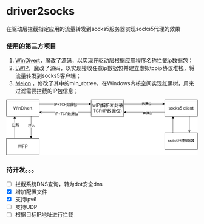 # driver2socks
在驱动层拦截指定应用的流量转发到socks5服务器实现socks5代理的效果

### 使用的第三方项目

1. [WinDivert](https://reqrypt.org/windivert.html)，魔改了源码，以实现在驱动层根据应用程序名称拦截ip数据包；
2. [LWIP](https://savannah.nongnu.org/projects/lwip/)，魔改了源码，以实现接收任意ip数据包并建立虚拟tcpip协议堆栈，将流量转发到socks5客户端；
3. [Melon](https://github.com/Water-Melon/Melon) ，修改了其中的mln_rbtree，在Windows内核空间实现红黑树，用来过滤需要拦截的IP包信息；





![](https://raw.githubusercontent.com/dosmlp/driver2socks/main/d2s.png)

### 待开发。。。

- [ ] 拦截系统DNS查询，转为dot安全dns
- [x] 增加配置文件
- [x] 支持ipv6
- [ ] 支持UDP
- [ ] 根据目标IP地址进行拦截